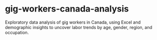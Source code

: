 # gig-workers-canada-analysis
Exploratory data analysis of gig workers in Canada, using Excel and demographic insights to uncover labor trends by age, gender, region, and occupation.
